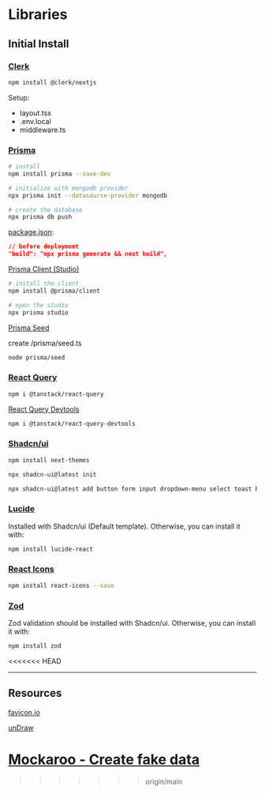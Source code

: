 # Libraries

## Initial Install

### [Clerk](https://clerk.com/docs/quickstarts/nextjs)

```bash
npm install @clerk/nextjs
```

Setup:

- layout.tsx
- .env.local
- middleware.ts

### [Prisma](https://www.prisma.io/docs/getting-started/quickstart)

```bash
# install
npm install prisma --save-dev
```

```bash
# initialize with mongodb provider
npx prisma init --datasource-provider mongodb
```

```bash
# create the database
npx prisma db push
```

[package.json](./package.json):

```json
// before deployment
"build": "npx prisma generate && next build",
```

[Prisma Client (Studio)](https://www.prisma.io/docs/getting-started/setup-prisma/add-to-existing-project/relational-databases/install-prisma-client-node-mysql)

```bash
# install the client
npm install @prisma/client
```

```bash
# open the studio
npx prisma studio
```

[Prisma Seed](https://www.prisma.io/docs/orm/prisma-migrate/workflows/seeding)

create /prisma/seed.ts

```bash
node prisma/seed
```

### [React Query](https://tanstack.com/query/v4/docs/framework/react/installation)

```bash
npm i @tanstack/react-query
```

[React Query Devtools](https://tanstack.com/query/v4/docs/framework/react/devtools)

```bash
npm i @tanstack/react-query-devtools
```

### [Shadcn/ui](https://ui.shadcn.com/docs/installation/next)

```sh
npm install next-themes
```

```sh
npx shadcn-ui@latest init
```

```sh
npx shadcn-ui@latest add button form input dropdown-menu select toast badge separator card skeleton
```

### [Lucide](https://lucide.dev/guide/installation)

Installed with Shadcn/ui (Default template). Otherwise, you can install it with:

```sh
npm install lucide-react
```

### [React Icons](https://react-icons.github.io/react-icons/)

```sh
npm install react-icons --save
```

### [Zod](https://zod.dev/?id=installation)

Zod validation should be installed with Shadcn/ui. Otherwise, you can install it with:

```sh
npm install zod
```
<<<<<<< HEAD

---

## Resources

[favicon.io](https://favicon.io/)

[unDraw](https://undraw.co/)

[Mockaroo - Create fake data](https://mockaroo.com/)
=======
>>>>>>> origin/main
